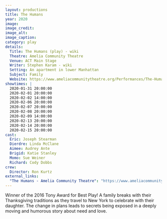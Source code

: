 ```yaml
---
layout: productions
title: The Humans
year: 2020
image:
image_credit: 
image_alt:
image_caption:
category: play
details:
  Title: The Humans (play) - wiki
  Theatre: Amelia Community Theatre
  Venue: ACT Main Stage
  Writer: Stephen Karam - wiki
  Setting: An apartment in lower Manhattan
  Subject: Family
  Website: https://www.ameliacommunitytheatre.org/Performances/The-Humans-
showtimes: |
  2020-01-31 20:00:00
  2020-02-01 20:00:00
  2020-02-02 14:00:00
  2020-02-06 20:00:00
  2020-02-07 20:00:00
  2020-02-08 20:00:00
  2020-02-09 14:00:00
  2020-02-13 20:00:00
  2020-02-14 20:00:00
  2020-02-15 20:00:00
cast:
  Eric: Joseph Stearman
  Dierdre: Linda McClane
  Aimee: Audrey Ante
  Brigid: Katie Stanley
  Momo: Sue Weiner
  Richard: Cody Dobbs
crew:
  Director: Ron Kurtz
external_links: 
  "The Humans - Amelia Community Theatre": "https://www.ameliacommunitytheatre.org/Performances/The-Humans-"
---
```

Winner of the 2016 Tony Award for Best Play! A family breaks with their Thanksgiving traditions as they travel to New York to celebrate with their daughter. The change in plans leads to secrets being exposed in a deeply moving and humorous story about need and love.